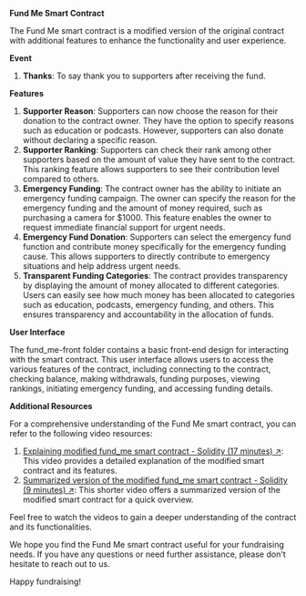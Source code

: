 ﻿**Fund Me Smart Contract**

The Fund Me smart contract is a modified version of the original contract with additional features to enhance the functionality and user experience.

**Event**
1. **Thanks**: To say thank you to supporters after receiving the fund.

**Features**

1. **Supporter Reason**: Supporters can now choose the reason for their donation to the contract owner. They have the option to specify reasons such as education or podcasts. However, supporters can also donate without declaring a specific reason.
1. **Supporter Ranking**: Supporters can check their rank among other supporters based on the amount of value they have sent to the contract. This ranking feature allows supporters to see their contribution level compared to others.
1. **Emergency Funding**: The contract owner has the ability to initiate an emergency funding campaign. The owner can specify the reason for the emergency funding and the amount of money required, such as purchasing a camera for $1000. This feature enables the owner to request immediate financial support for urgent needs.
1. **Emergency Fund Donation**: Supporters can select the emergency fund function and contribute money specifically for the emergency funding cause. This allows supporters to directly contribute to emergency situations and help address urgent needs.
1. **Transparent Funding Categories**: The contract provides transparency by displaying the amount of money allocated to different categories. Users can easily see how much money has been allocated to categories such as education, podcasts, emergency funding, and others. This ensures transparency and accountability in the allocation of funds.

**User Interface**

The fund\_me-front folder contains a basic front-end design for interacting with the smart contract. This user interface allows users to access the various features of the contract, including connecting to the contract, checking balance, making withdrawals, funding purposes, viewing rankings, initiating emergency funding, and accessing funding details.

**Additional Resources**

For a comprehensive understanding of the Fund Me smart contract, you can refer to the following video resources:

1. [Explaining modified fund_me smart contract - Solidity (17 minutes) ↗](https://youtu.be/rr3p7mMozfE): This video provides a detailed explanation of the modified smart contract and its features.
1. [Summarized version of the modified fund_me smart contract - Solidity (9 minutes) ↗](https://youtu.be/shI3i2x0W7M): This shorter video offers a summarized version of the modified smart contract for a quick overview.

Feel free to watch the videos to gain a deeper understanding of the contract and its functionalities.

We hope you find the Fund Me smart contract useful for your fundraising needs. If you have any questions or need further assistance, please don't hesitate to reach out to us.

Happy fundraising!

